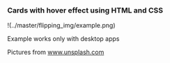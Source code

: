 ### Cards with hover effect using HTML and CSS

!(../master/flipping_img/example.png)

Example works only with desktop apps

Pictures from www.unsplash.com
